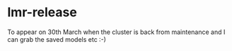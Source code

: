 # lmr-release

To appear on 30th March when the cluster is back from maintenance and I can grab the saved models etc :-)
